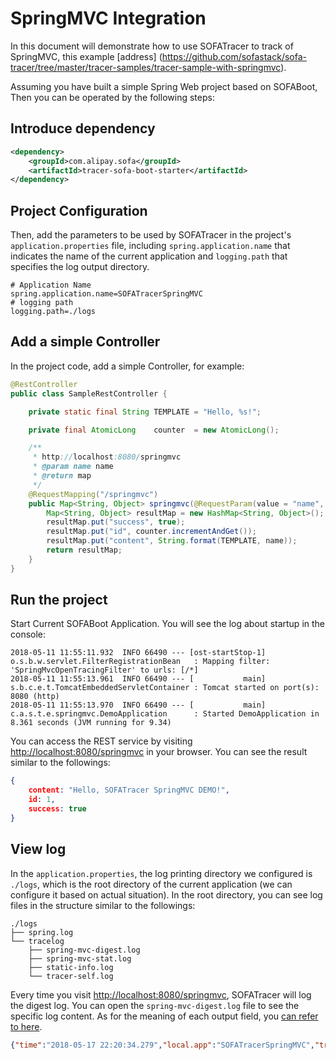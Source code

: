 # SpringMVC Integration
In this document will demonstrate how to use SOFATracer to track of SpringMVC, this example [address] (https://github.com/sofastack/sofa-tracer/tree/master/tracer-samples/tracer-sample-with-springmvc).

Assuming you have built a simple Spring Web project based on SOFABoot, Then you can be operated by the following steps:

## Introduce dependency

```xml
<dependency>
    <groupId>com.alipay.sofa</groupId>
    <artifactId>tracer-sofa-boot-starter</artifactId>
</dependency>
```

## Project Configuration

Then, add the parameters to be used by SOFATracer in the project's `application.properties` file, including `spring.application.name` that indicates the name of the current application and `logging.path` that specifies the log output directory.

```properties
# Application Name
spring.application.name=SOFATracerSpringMVC
# logging path
logging.path=./logs
```

## Add a simple Controller

In the project code, add a simple Controller, for example:

```java
@RestController
public class SampleRestController {

    private static final String TEMPLATE = "Hello, %s!";

    private final AtomicLong    counter  = new AtomicLong();

    /**
     * http://localhost:8080/springmvc
     * @param name name
     * @return map
     */
    @RequestMapping("/springmvc")
    public Map<String, Object> springmvc(@RequestParam(value = "name", defaultValue = "SOFATracer SpringMVC DEMO") String name) {
        Map<String, Object> resultMap = new HashMap<String, Object>();
        resultMap.put("success", true);
        resultMap.put("id", counter.incrementAndGet());
        resultMap.put("content", String.format(TEMPLATE, name));
        return resultMap;
    }
}
```

## Run the project

Start Current SOFABoot Application. You will see the log about startup in the console:

```
2018-05-11 11:55:11.932  INFO 66490 --- [ost-startStop-1] o.s.b.w.servlet.FilterRegistrationBean   : Mapping filter: 'SpringMvcOpenTracingFilter' to urls: [/*]
2018-05-11 11:55:13.961  INFO 66490 --- [           main] s.b.c.e.t.TomcatEmbeddedServletContainer : Tomcat started on port(s): 8080 (http)
2018-05-11 11:55:13.970  INFO 66490 --- [           main] c.a.s.t.e.springmvc.DemoApplication      : Started DemoApplication in 8.361 seconds (JVM running for 9.34)
```

You can access the REST service by visiting [http://localhost:8080/springmvc](http://localhost:8080/springmvc) in your browser. You can see the result similar to the followings:

```json
{
	content: "Hello, SOFATracer SpringMVC DEMO!",
	id: 1,
	success: true
}
```

## View log

In the `application.properties`, the log printing directory we configured is `./logs`, which is the root directory of the current application (we can configure it based on actual situation). In the root directory, you can see log files in the structure similar to the followings:

```
./logs
├── spring.log
└── tracelog
    ├── spring-mvc-digest.log
    ├── spring-mvc-stat.log
    ├── static-info.log
    └── tracer-self.log
```

Every time you visit [http://localhost:8080/springmvc](http://localhost:8080/springmvc), SOFATracer will log the digest log. You can open the `spring-mvc-digest.log` file to see the specific log content. As for the meaning of each output field, you [can refer to here](https://www.sofastack.tech/sofa-tracer/docs/SpringMVC).

```json
{"time":"2018-05-17 22:20:34.279","local.app":"SOFATracerSpringMVC","traceId":"0a0fe9391526566833985100139443","spanId":"0","request.url":"http://localhost:8080/springmvc","method":"GET","result.code":"200","req.size.bytes":-1,"resp.size.bytes":69,"time.cost.milliseconds":284,"current.thread.name":"http-nio-8080-exec-1","baggage":""}

```
